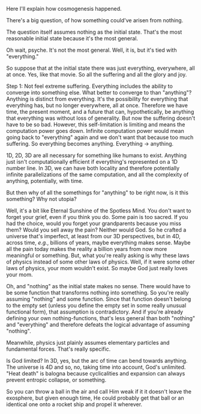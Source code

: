 Here I'll explain how cosmogenesis happened.

There's a big question, of how something could've arisen from nothing.

The question itself assumes nothing as the initial state. That's the most reasonable initial state because it's the most general.

Oh wait, psyche. It's not the most general. Well, it is, but it's tied with "everything."

So suppose that at the initial state there was just everything, everywhere, all at once. Yes, like that movie. So all the suffering and all the glory and joy.

Step 1: Not feel extreme suffering. Everything includes the ability to converge into something else. What better to converge to than "anything"? Anything is distinct from everything. It's the possibility for everything that everything has, but no longer everywhere, all at once. Therefore we have time, the present moment, and a future that can, hypothetically, be anything that everything was without loss of generality. But now the suffering doesn't have to be so bad. However, this self-limitation is limiting and means the computation power goes down. Infinite computation power would mean going back to "everything" again and we don't want that because too much suffering. So everything becomes anything. Everything $\rightarrow$ anything.

1D, 2D, 3D are all necessary for something like humans to exist. Anything just isn't computationally efficient if everything's represented on a 1D number line. In 3D, we can have both locality and therefore potentially infinite parallelizations of the same computation, and all the complexity of anything, potentially, with time.

But then why of all the somethings for "anything" to be right now, is it this something? Why not utopia?

Well, it's a bit like Eternal Sunshine of the Spotless Mind. You don't want to forget your grief, even if you think you do. Some pain is too sacred. If you had the choice, would you forget your grandparents because you miss them? Would you sell away the pain? Neither would God. So he crafted a universe that's imperfect, at least from our 3D perspectives, but in 4D, across time, *e.g.*, billions of years, maybe everything makes sense. Maybe all the pain today makes the reality a billion years from now more meaningful or something. But, what you're really asking is why these laws of physics instead of some other laws of physics. Well, if it were some other laws of physics, your mom wouldn't exist. So maybe God just really loves your mom.

Oh, and "nothing" as the initial state makes no sense. There would have to be some function that transforms nothing into something. So you're really assuming "nothing" and some function. Since that function doesn't belong to the empty set (unless you define the empty set in some really unusual functional form), that assumption is contradictory. And if you're already defining your own nothing-functions, that's less general than both "nothing" and "everything" and therefore defeats the logical advantage of assuming "nothing".

Meanwhile, physics just plainly assumes elementary particles and fundamental forces. That's really specific.

Is God limited? In 3D, yes, but the arc of time can bend towards anything. The universe is 4D and so, no, taking time into account, God's unlimited. "Heat death" is balogna because cyclicalities and expansion can always prevent entropic collapse, or something.

So you can throw a ball in the air and call Him weak if it it doesn't leave the exosphere, but given enough time, He could probably get that ball or an identical one onto a rocket ship and propel it wherever.

